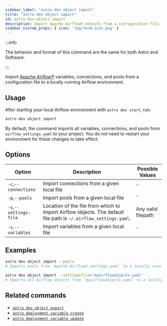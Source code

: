 ```yaml
---
sidebar_label: "astro dev object import"
title: "astro dev object import"
id: astro-dev-object-import
description: Import Apache Airflow® objects from a configuration file.
sidebar_custom_props: { icon: 'img/term-icon.png' }
---
```


:::info

The behavior and format of this command are the same for both Astro and Software.

:::

Import [Apache Airflow®](https://airflow.apache.org/) variables, connections, and pools from a configuration file to a locally running Airflow environment.

## Usage

After starting your local Airflow environment with `astro dev start`, run:

```sh
astro dev object import
```

By default, the command imports all variables, connections, and pools from `airflow_settings.yaml` to your project. You do not need to restart your environment for these changes to take effect.

## Options

| Option              | Description                                                                                                        | Possible Values             |
| ------------------- | ------------------------------------------------------------------------------------------------------------------ | --------------------------- |
| `-c`,`--connections` | Import connections from a given local file | ``|
| `-p`,`--pools`            | Import pools from a given local file | ``                 |
| `-s`,`--settings-file`            | Location of the file from which to import Airflow objects. The default file path is `~/.airflow_settings.yaml`.                                 | Any valid filepath              |
| `-v`,`--variables`            | Import variables from a given local file | ``                 |


## Examples

```sh
astro dev object import --pools
# Imports pools from `Apache Airflow®_settings.yaml` to a locally running Airflow environment

astro dev object import --settingsfile="myairflowobjects.yaml"
# Imports all Airflow objects from `myairflowobjects.yaml` to a locally running Airflow environment
```

## Related commands

- [`astro dev object export`](cli/astro-dev-object-export.md)
- [`astro deployment variable create`](cli/astro-deployment-variable-create.md)
- [`astro deployment variable update`](cli/astro-deployment-variable-update.md)